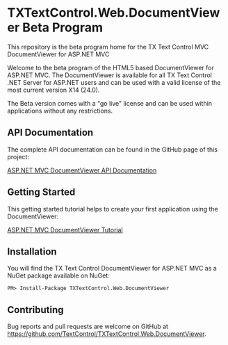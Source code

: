#  TXTextControl.Web.DocumentViewer Beta Program

This repository is the beta program home for the TX Text Control MVC DocumentViewer for ASP.NET MVC

Welcome to the beta program of the HTML5 based DocumentViewer for ASP.NET MVC. The DocumentViewer is available for all TX Text Control .NET Server for ASP.NET users and can be used with a valid license of the most current version X14 (24.0).

The Beta version comes with a "go live" license and can be used within applications without any restrictions.

## API Documentation

The complete API documentation can be found in the GitHub page of this project:

[ASP.NET MVC DocumentViewer API Documentation](https://github.com/TextControl/TXTextControl.Web.DocumentViewer/blob/master/docs/DocumentViewerSettings.md)

## Getting Started

This getting started tutorial helps to create your first application using the DocumentViewer:

[ASP.NET MVC DocumentViewer Tutorial](http://www.textcontrol.com/en_US/support/documentation/getting-started/html5-mvc-viewer/)

## Installation

You will find the TX Text Control DocumentViewer for ASP.NET MVC as a NuGet package available on NuGet:

    PM> Install-Package TXTextControl.Web.DocumentViewer

## Contributing

Bug reports and pull requests are welcome on GitHub at https://github.com/TextControl/TXTextControl.Web.DocumentViewer.
